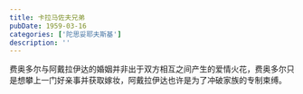 ```yaml
---
title: 卡拉马佐夫兄弟
pubDate: 1959-03-16
categories: ['陀思妥耶夫斯基']
description: ''
---
```


费奥多尔与阿戴拉伊达的婚姻并非出于双方相互之间产生的爱情火花，费奥多尔只是想攀上一门好亲事并获取嫁妆，阿戴拉伊达也许是为了冲破家族的专制束缚。
